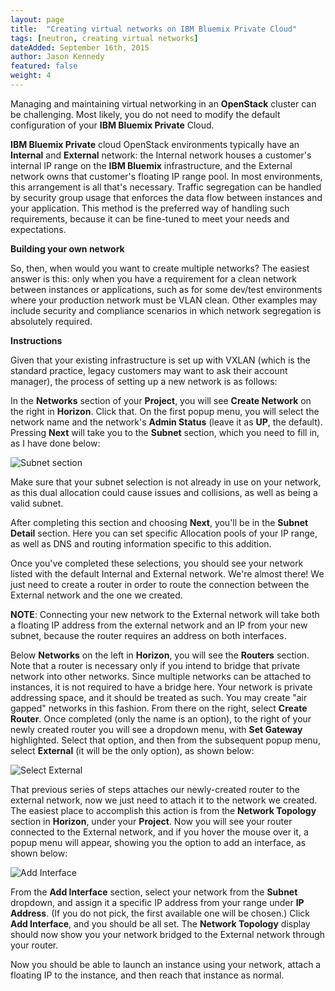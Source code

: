 ```yaml
---
layout: page
title:  "Creating virtual networks on IBM Bluemix Private Cloud"
tags: [neutron, creating virtual networks]
dateAdded: September 16th, 2015
author: Jason Kennedy
featured: false
weight: 4
---
```


Managing and maintaining virtual networking in an **OpenStack** cluster can be challenging. Most likely, you do not need to modify the default configuration of your **IBM Bluemix Private** Cloud.

**IBM Bluemix Private** cloud OpenStack environments typically have an **Internal** and **External** network: the Internal network houses a customer's internal IP range on the **IBM Bluemix** infrastructure, and the External network owns that customer's floating IP range pool. In most environments, this arrangement is all that's necessary. Traffic segregation can be handled by security group usage that enforces the data flow between instances and your application. This method is the preferred way of handling such requirements, because it can be fine-tuned to meet your needs and expectations.

**Building your own network**

So, then, when would you want to create multiple networks? The easiest answer is this: only when you have a requirement for a clean network between instances or applications, such as for some dev/test environments where your production network must be VLAN clean. Other examples may include security and compliance scenarios in which network segregation is absolutely required.

**Instructions**

Given that your existing infrastructure is set up with VXLAN (which is the standard practice, legacy customers may want to ask their account manager), the process of setting up a new network is as follows:

In the **Networks** section of your **Project**, you will see **Create Network** on the right in **Horizon**. Click that. On the first popup menu, you will select the network name and the network's **Admin Status** (leave it as **UP**, the default). Pressing **Next** will take you to the **Subnet** section, which you need to fill in, as I have done below:

![Subnet section]({{site.baseurl}}/img/Subnet_Section.png)

Make sure that your subnet selection is not already in use on your network, as this dual allocation could cause issues and collisions, as well as being a valid subnet.

After completing this section and choosing **Next**, you'll be in the **Subnet Detail** section. Here you can set specific Allocation pools of your IP range, as well as DNS and routing information specific to this addition.

Once you've completed these selections, you should see your network listed with the default Internal and External network. We're almost there! We just need to create a router in order to route the connection between the External network and the one we created.

**NOTE**: Connecting your new network to the External network will take both a floating IP address from the external network and an IP from your new subnet, because the router requires an address on both interfaces.

Below **Networks** on the left in **Horizon**, you will see the **Routers** section. Note that a router is necessary only if you intend to bridge that private network into other networks. Since multiple networks can be attached to instances, it is not required to have a bridge here. Your network is private addressing space, and it should be treated as such. You may create "air gapped" networks in this fashion. From there on the right, select **Create Router**. Once completed (only the name is an option), to the right of your newly created router you will see a dropdown menu, with **Set Gateway** highlighted. Select that option, and then from the subsequent popup menu, select **External** (it will be the only option), as shown below:

![Select External]({{site.baseurl}}/img/Select_External.png)

That previous series of steps attaches our newly-created router to the external network, now we just need to attach it to the network we created. The easiest place to accomplish this action is from the **Network Topology** section in **Horizon**, under your **Project**. Now you will see your router connected to the External network, and if you hover the mouse over it, a popup menu will appear, showing you the option to add an interface, as shown below:

![Add Interface]({{site.baseurl}}/img/Add_Interface.png)

From the **Add Interface** section, select your network from the **Subnet** dropdown, and assign it a specific IP address from your range under **IP Address**. (If you do not pick, the first available one will be chosen.) Click **Add Interface**, and you should be all set. The **Network Topology** display should now show you your network bridged to the External network through your router.

Now you should be able to launch an instance using your network, attach a floating IP to the instance, and then reach that instance as normal.
